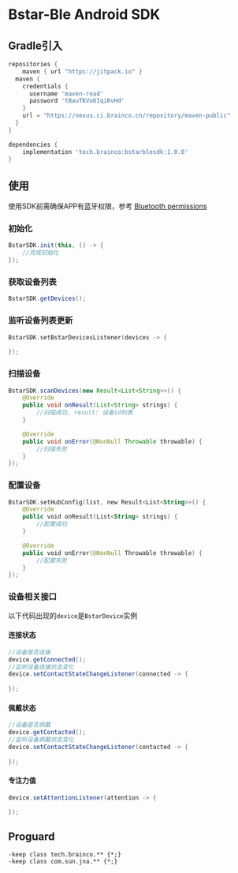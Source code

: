 # Bstar-Ble Android SDK

## Gradle引入

```groovy
repositories {
	maven { url "https://jitpack.io" }
  maven {
    credentials {
      username 'maven-read'
      password 'tBauTKVo6IqiKvHd'
    }
  	url = "https://nexus.ci.brainco.cn/repository/maven-public"
  }
}

dependencies {
    implementation 'tech.brainco:bstarblesdk:1.0.0'
}
```


## 使用

使用SDK前需确保APP有蓝牙权限，参考 [Bluetooth permissions](https://developer.android.google.cn/guide/topics/connectivity/bluetooth/permissions)

### 初始化

```java
BstarSDK.init(this, () -> {
    //完成初始化
});
```

### 获取设备列表

```java
BstarSDK.getDevices();
```

### 监听设备列表更新

```kotlin
BstarSDK.setBstarDevicesListener(devices -> {
    
});
```

### 扫描设备

```Java
BstarSDK.scanDevices(new Result<List<String>>() {
    @Override
    public void onResult(List<String> strings) {
        //扫描成功, result: 设备id列表
    }

    @Override
    public void onError(@NonNull Throwable throwable) {
        //扫描失败
    }
});
```

### 配置设备

```kotlin
BstarSDK.setHubConfig(list, new Result<List<String>>() {
    @Override
    public void onResult(List<String> strings) {
        //配置成功
    }

    @Override
    public void onError(@NonNull Throwable throwable) {
        //配置失败
    }
});
```

### 设备相关接口

以下代码出现的`device`是`BstarDevice`实例

#### 连接状态

```Java
//设备是否连接
device.getConnected();
//监听设备连接状态变化
device.setContactStateChangeListener(connected -> {
    
});
```

#### 佩戴状态

```Java
//设备是否佩戴
device.getContacted();
//监听设备佩戴状态变化
device.setContactStateChangeListener(contacted -> {
    
});
```

#### 专注力值

```Java
device.setAttentionListener(attention -> {

});
```

## Proguard

```
-keep class tech.brainco.** {*;}
-keep class com.sun.jna.** {*;}
```